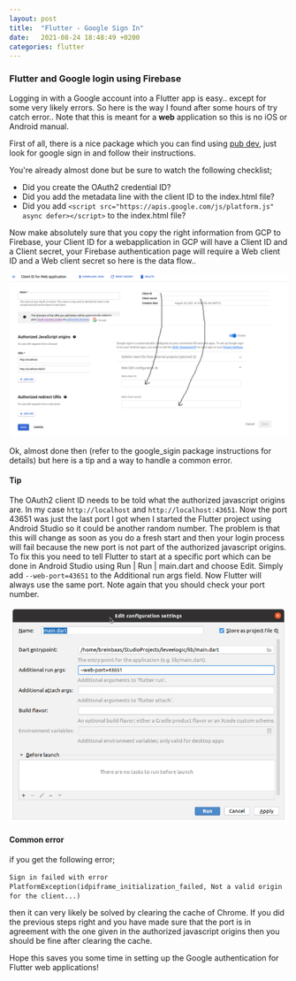 ```yaml
---
layout: post
title:  "Flutter - Google Sign In"
date:   2021-08-24 18:48:49 +0200
categories: flutter
---
```


### Flutter and Google login using Firebase

Logging in with a Google account into a Flutter app is easy.. except for some very likely errors. So here is the way I found after some hours of try catch error.. Note that this is meant for a **web** application so this is no iOS or Android manual.

First of all, there is a nice package which you can find using [pub dev](https://pub.dev/), just look for google sign in and follow their instructions.

You're already almost done but be sure to watch the following checklist;

* Did you create the OAuth2 credential ID?
* Did you add the metadata line with the client ID to the index.html file?
* Did you add ```<script src="https://apis.google.com/js/platform.js" async defer></script>``` to the index.html file?

Now make absolutely sure that you copy the right information from GCP to Firebase, your Client ID for a webapplication in GCP will have a Client ID and a Client secret, your Firebase authentication page will require a Web client ID and a Web client secret so here is the data flow..

![from gcp to firebase](https://github.com/breinbaas/breinbaas.github.io/blob/master/img/03.02.png?raw=true)

Ok, almost done then (refer to the google_sigin package instructions for details) but here is a tip and a way to handle a common error.

#### Tip

The OAuth2 client ID needs to be told what the authorized javascript origins are. In my case ```http://localhost``` and ```http://localhost:43651```. Now the port 43651 was just the last port I got when I started the Flutter project using Android Studio so it could be another random number. The problem is that this will change as soon as you do a fresh start and then your login process will fail because the new port is not part of the authorized javascript origins. To fix this you need to tell Flutter to start at a specific port which can be done in Android Studio using Run | Run | main.dart and choose Edit. Simply add ```--web-port=43651``` to the Additional run args field. Now Flutter will always use the same port. Note again that you should check your port number.

![android studio option](https://github.com/breinbaas/breinbaas.github.io/blob/master/img/03.01.png?raw=true)

#### Common error

if you get the following error;

```Sign in failed with error PlatformException(idpiframe_initialization_failed, Not a valid origin for the client...)``` 

then it can very likely be solved by clearing the cache of Chrome. If you did the previous steps right and you have made sure that the port is in agreement with the one given in the authorized javascript origins then you should be fine after clearing the cache.

Hope this saves you some time in setting up the Google authentication for Flutter web applications!
